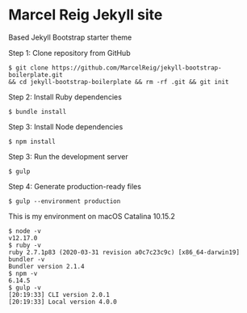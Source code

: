 # Marcel Reig Jekyll site

Based Jekyll Bootstrap starter theme

Step 1: Clone repository from GitHub

```shell
$ git clone https://github.com/MarcelReig/jekyll-bootstrap-boilerplate.git
&& cd jekyll-bootstrap-boilerplate && rm -rf .git && git init
```

Step 2: Install Ruby dependencies

```shell
$ bundle install
```

Step 3: Install Node dependencies

```
$ npm install
```

Step 3: Run the development server

```
$ gulp
```

Step 4: Generate production-ready files

```
$ gulp --environment production
```

This is my environment on macOS Catalina 10.15.2

```shell
$ node -v
v12.17.0
$ ruby -v
ruby 2.7.1p83 (2020-03-31 revision a0c7c23c9c) [x86_64-darwin19]
bundler -v
Bundler version 2.1.4
$ npm -v
6.14.5
$ gulp -v
[20:19:33] CLI version 2.0.1
[20:19:33] Local version 4.0.0
```
